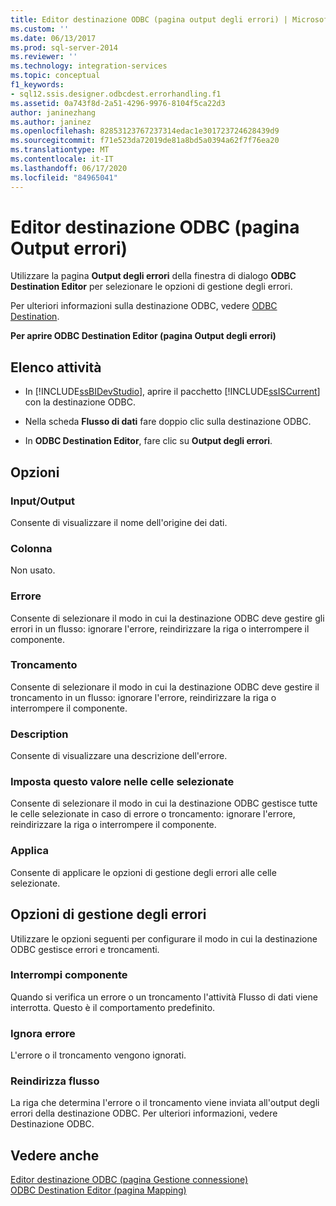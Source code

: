 ```yaml
---
title: Editor destinazione ODBC (pagina output degli errori) | Microsoft Docs
ms.custom: ''
ms.date: 06/13/2017
ms.prod: sql-server-2014
ms.reviewer: ''
ms.technology: integration-services
ms.topic: conceptual
f1_keywords:
- sql12.ssis.designer.odbcdest.errorhandling.f1
ms.assetid: 0a743f8d-2a51-4296-9976-8104f5ca22d3
author: janinezhang
ms.author: janinez
ms.openlocfilehash: 82853123767237314edac1e301723724628439d9
ms.sourcegitcommit: f71e523da72019de81a8bd5a0394a62f7f76ea20
ms.translationtype: MT
ms.contentlocale: it-IT
ms.lasthandoff: 06/17/2020
ms.locfileid: "84965041"
---
```

# <a name="odbc-destination-editor-error-output-page"></a>Editor destinazione ODBC (pagina Output errori)
  Utilizzare la pagina **Output degli errori** della finestra di dialogo **ODBC Destination Editor** per selezionare le opzioni di gestione degli errori.  
  
 Per ulteriori informazioni sulla destinazione ODBC, vedere [ODBC Destination](data-flow/odbc-destination.md).  
  
 **Per aprire ODBC Destination Editor (pagina Output degli errori)**  
  
## <a name="task-list"></a>Elenco attività  
  
-   In [!INCLUDE[ssBIDevStudio](../includes/ssbidevstudio-md.md)], aprire il pacchetto [!INCLUDE[ssISCurrent](../includes/ssiscurrent-md.md)] con la destinazione ODBC.  
  
-   Nella scheda **Flusso di dati** fare doppio clic sulla destinazione ODBC.  
  
-   In **ODBC Destination Editor**, fare clic su **Output degli errori**.  
  
## <a name="options"></a>Opzioni  
  
### <a name="inputoutput"></a>Input/Output  
 Consente di visualizzare il nome dell'origine dei dati.  
  
### <a name="column"></a>Colonna  
 Non usato.  
  
### <a name="error"></a>Errore  
 Consente di selezionare il modo in cui la destinazione ODBC deve gestire gli errori in un flusso: ignorare l'errore, reindirizzare la riga o interrompere il componente.  
  
### <a name="truncation"></a>Troncamento  
 Consente di selezionare il modo in cui la destinazione ODBC deve gestire il troncamento in un flusso: ignorare l'errore, reindirizzare la riga o interrompere il componente.  
  
### <a name="description"></a>Description  
 Consente di visualizzare una descrizione dell'errore.  
  
### <a name="set-this-value-to-selected-cells"></a>Imposta questo valore nelle celle selezionate  
 Consente di selezionare il modo in cui la destinazione ODBC gestisce tutte le celle selezionate in caso di errore o troncamento: ignorare l'errore, reindirizzare la riga o interrompere il componente.  
  
### <a name="apply"></a>Applica  
 Consente di applicare le opzioni di gestione degli errori alle celle selezionate.  
  
## <a name="error-handling-options"></a>Opzioni di gestione degli errori  
 Utilizzare le opzioni seguenti per configurare il modo in cui la destinazione ODBC gestisce errori e troncamenti.  
  
### <a name="fail-component"></a>Interrompi componente  
 Quando si verifica un errore o un troncamento l'attività Flusso di dati viene interrotta. Questo è il comportamento predefinito.  
  
### <a name="ignore-failure"></a>Ignora errore  
 L'errore o il troncamento vengono ignorati.  
  
### <a name="redirect-flow"></a>Reindirizza flusso  
 La riga che determina l'errore o il troncamento viene inviata all'output degli errori della destinazione ODBC. Per ulteriori informazioni, vedere Destinazione ODBC.  
  
## <a name="see-also"></a>Vedere anche  
 [Editor destinazione ODBC &#40;pagina Gestione connessione&#41;](../../2014/integration-services/odbc-destination-editor-connection-manager-page.md)   
 [ODBC Destination Editor &#40;pagina Mapping&#41;](../../2014/integration-services/odbc-destination-editor-mappings-page.md)  
  
  
